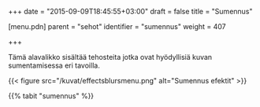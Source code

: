 +++
date = "2015-09-09T18:45:55+03:00"
draft = false
title = "Sumennus"

[menu.pdn]
    parent = "sehot"
    identifier = "sumennus"
    weight = 407

+++

Tämä alavalikko sisältää tehosteita jotka ovat hyödyllisiä kuvan sumentamisessa eri tavoilla.

{{< figure src="/kuvat/effectsblursmenu.png" alt="Sumennus efektit" >}}

{{% tabit "sumennus" %}}

